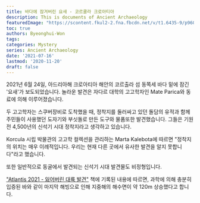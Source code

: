 ```yaml
---
title: 바다에 잠겨버린 요새 - 코르쿨라 크로아티아
description: This is documents of Ancient Archaeology 
featuredImage: "https://scontent.fkul2-2.fna.fbcdn.net/v/t1.6435-9/p960x960/212103791_1210129426100862_6981182171619935653_n.jpg?_nc_cat=103&ccb=1-3&_nc_sid=825194&_nc_ohc=AzgfgiRjz6wAX9W3Bax&_nc_ht=scontent.fkul2-2.fna&oh=2804764927908ecbec6a4c87278a6b73&oe=60F9429B"
toc: true
authors: Byeonghui-Won
tags:
categories: Mystery
series: Ancient Archaeology 
date: '2021-07-16'
lastmod: '2020-11-20'
draft: false
---
```


2021년 6월 24일, 아드리아해 크로아티아 해안의 코르출라 섬 동쪽세 바다 밑에 잠긴 '요새'가 보도되었습니다. 놀라운 발견은 자다르 대학의 고고학자인 Mate Parica와 동료에 의해 이루어졌습니다. 

두 고고학자는 스쿠버장비로 도착했을 때, 정착지를 둘러싸고 있던 돌담의 유적과 함께 주민들이 사용했던 도자기와 부싯돌로 만든 도구와 물품또한 발견했습니다. 그들은 기원전 4,500년의 신석기 시대 정착지라고 생각하고 있습니다.

Korcula 시립 박물관의 고고학 컬렉션을 관리하는 Marta Kalebota에 따르면 "정착지의 위치는 매우 이례적입니다. 우리는 현재 다른 곳에서 유사한 발견을 알지 못합니다"라고 했습니다. 

또한 일반적으로 동굴에서 발견되는 신석기 시대 발견물도 비정형입니다.

["Atlantis 2021 - 잃어버린 대륙 발견"]( https://www.amazon.com/dp/B0915HG3PX ) 책에 기록된 내용에 따르면, 과학에 의해 충분히 입증된 바와 같이 마지막 해빙으로 인해 지중해의 해수면이 약 120m 상승했다고 합니다.
